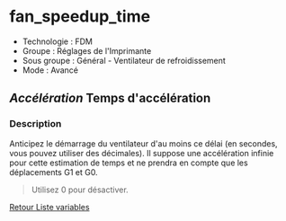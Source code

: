 # fan_speedup_time

* Technologie : FDM
* Groupe : Réglages de l'Imprimante
* Sous groupe : Général - Ventilateur de refroidissement
* Mode : Avancé

## *Accélération* Temps d'accélération

### Description

Anticipez le démarrage du ventilateur d'au moins ce délai (en secondes, vous pouvez utiliser des décimales). Il suppose une accélération infinie pour cette estimation de temps et ne prendra en compte que les déplacements G1 et G0.

> Utilisez 0 pour désactiver.

[Retour Liste variables](variable_list.md)